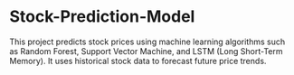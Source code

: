 # Stock-Prediction-Model
This project predicts stock prices using machine learning algorithms such as Random Forest, Support Vector Machine, and LSTM (Long Short-Term Memory). It uses historical stock data to forecast future price trends.
